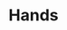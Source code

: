 ---
pid: LLP30
title: Hands
location_transcription: In front of the Franklin Institute
zipcode: '19103'
outside_phl: 
neighborhood: Rittenhouse Square,Avenue of The Arts,Logan Square,Fitler Square
age: '12'
age_range: 6-13
instagram: 
image_file_name: LLP_30.jpg
proposal_transcription: Hands
topic: Unity,Unknown,Uplifting
topic_summary: 0, 0, 0
type: Sculpture Statue
keywords_other: 
credit: Gus Barth
image_labels: 
twitter: 
facebook: 
permalink: "/monuments/llp30/"
layout: item-page
---